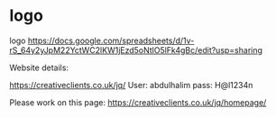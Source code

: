 # logo
logo
https://docs.google.com/spreadsheets/d/1v-rS_64y2yJpM22YctWC2lKW1jEzd5oNtlO5lFk4gBc/edit?usp=sharing



Website details: 

https://creativeclients.co.uk/jq/
User: abdulhalim
pass: H@l1234n


Please work on this page:
https://creativeclients.co.uk/jq/homepage/
